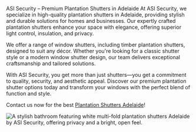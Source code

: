 ASI Security – Premium Plantation Shutters in Adelaide
At ASI Security, we specialize in high-quality plantation shutters in Adelaide, providing stylish and durable solutions for homes and businesses. Our expertly crafted plantation shutters enhance your space with elegance, offering superior light control, insulation, and privacy.

We offer a range of window shutters, including timber plantation shutters, designed to suit any décor. Whether you're looking for a classic shutter style or a modern window shutter design, our team delivers exceptional craftsmanship and tailored solutions.

With ASI Security, you get more than just shutters—you get a commitment to quality, security, and aesthetic appeal. Discover our premium plantation shutter options today and transform your windows with the perfect blend of function and style.

Contact us now for the best <a href="https://asisecurity.com.au/plantation-shutters/">Plantation Shutters Adelaide</a>!

<img src="https://asisecurity.com.au/wp-content/uploads/hp-white-multifold-ensuite-1-1536x983.jpg" alt="A stylish bathroom featuring white multi-fold plantation shutters Adelaide by ASI Security, offering privacy and a bright, open feel."/>
